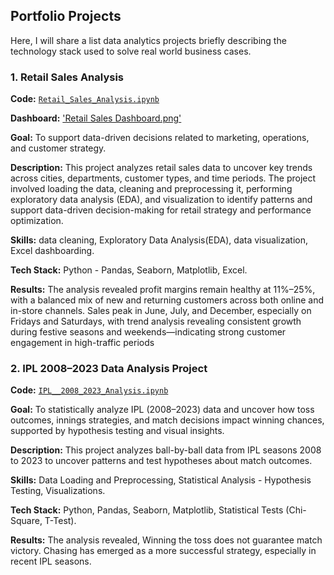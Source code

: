## Portfolio Projects
Here, I will share a list data analytics projects briefly describing the technology stack used to solve real world business cases.

### 1. Retail Sales Analysis
**Code:** [`Retail_Sales_Analysis.ipynb`](https://github.com/Sivadharsini298/Portfolio/blob/main/Retail_Sales_Analysis.ipynb)

**Dashboard:** ['Retail Sales Dashboard.png'](https://github.com/Sivadharsini298/Portfolio/blob/main/Retail%20Sales%20Dashboard.png)

**Goal:** To support data-driven decisions related to marketing, operations, and customer strategy.

**Description:** This project analyzes retail sales data to uncover key trends across cities, departments, customer types, and time periods. The project involved loading the data, cleaning and preprocessing it, performing exploratory data analysis (EDA), and visualization to identify patterns and support data-driven decision-making for retail strategy and performance optimization.

**Skills:** data cleaning, Exploratory Data Analysis(EDA), data visualization, Excel dashboarding.

**Tech Stack:** Python - Pandas, Seaborn, Matplotlib, Excel.

**Results:** The analysis revealed profit margins remain healthy at 11%–25%, with a balanced mix of new and returning customers across both online and in-store channels. Sales peak in June, July, and December, especially on Fridays and Saturdays, with trend analysis revealing consistent growth during festive seasons and weekends—indicating strong customer engagement in high-traffic periods

### 2. IPL 2008–2023 Data Analysis Project
**Code:** [`IPL__2008_2023_Analysis.ipynb`](https://github.com/Sivadharsini298/Portfolio/blob/main/IPL__2008_2023_Analysis.ipynb)

**Goal:** To statistically analyze IPL (2008–2023) data and uncover how toss outcomes, innings strategies, and match decisions impact winning chances, supported by hypothesis testing and visual insights.

**Description:** This project analyzes ball-by-ball data from IPL seasons 2008 to 2023 to uncover patterns and test hypotheses about match outcomes.

**Skills:** Data Loading and Preprocessing, Statistical Analysis - Hypothesis Testing, Visualizations.

**Tech Stack:** Python, Pandas, Seaborn, Matplotlib, Statistical Tests (Chi-Square, T-Test).

**Results:** The analysis revealed, Winning the toss does not guarantee match victory. Chasing has emerged as a more successful strategy, especially in recent IPL seasons.
